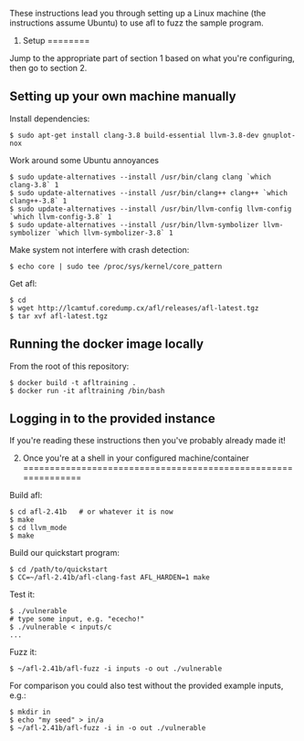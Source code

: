 These instructions lead you through setting up a Linux machine
(the instructions assume Ubuntu) to use afl to fuzz the sample
program.

1) Setup
========

Jump to the appropriate part of section 1 based on what you're
configuring, then go to section 2.

Setting up your own machine manually
---------------------------------------

Install dependencies:

    $ sudo apt-get install clang-3.8 build-essential llvm-3.8-dev gnuplot-nox

Work around some Ubuntu annoyances

    $ sudo update-alternatives --install /usr/bin/clang clang `which clang-3.8` 1
    $ sudo update-alternatives --install /usr/bin/clang++ clang++ `which clang++-3.8` 1
    $ sudo update-alternatives --install /usr/bin/llvm-config llvm-config `which llvm-config-3.8` 1
    $ sudo update-alternatives --install /usr/bin/llvm-symbolizer llvm-symbolizer `which llvm-symbolizer-3.8` 1

Make system not interfere with crash detection:

    $ echo core | sudo tee /proc/sys/kernel/core_pattern

Get afl:

    $ cd
    $ wget http://lcamtuf.coredump.cx/afl/releases/afl-latest.tgz
    $ tar xvf afl-latest.tgz

Running the docker image locally
-----------------------------------

From the root of this repository:

    $ docker build -t afltraining .
    $ docker run -it afltraining /bin/bash

Logging in to the provided instance
-------------------------------------

If you're reading these instructions then you've probably already made it!

2) Once you're at a shell in your configured machine/container
==============================================================

Build afl:

    $ cd afl-2.41b   # or whatever it is now
    $ make
    $ cd llvm_mode
    $ make

Build our quickstart program:

    $ cd /path/to/quickstart
    $ CC=~/afl-2.41b/afl-clang-fast AFL_HARDEN=1 make

Test it:

    $ ./vulnerable
    # type some input, e.g. "ececho!"
    $ ./vulnerable < inputs/c
    ...

Fuzz it:

    $ ~/afl-2.41b/afl-fuzz -i inputs -o out ./vulnerable

For comparison you could also test without the provided example inputs, e.g.:

    $ mkdir in
    $ echo "my seed" > in/a
    $ ~/afl-2.41b/afl-fuzz -i in -o out ./vulnerable
